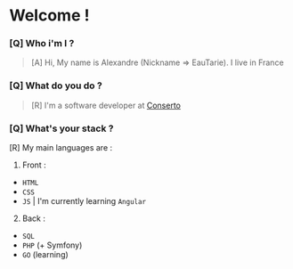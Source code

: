 # Welcome !
### [Q] Who i'm I ?
> [A] Hi, My name is Alexandre (Nickname => EauTarie). I live in France

### [Q] What do you do ?
> [R] I'm a software developer at [Conserto](https://conserto.pro/)

### [Q] What's your stack ?
[R] My main languages are :
1. Front :
- `HTML`
- `CSS`
- `JS`
| I'm currently learning `Angular`
2. Back :
- `SQL`
- `PHP` (+ Symfony)
- `GO` (learning)


<!---
EauTarie/EauTarie is a ✨ special ✨ repository because its `README.md` (this file) appears on your GitHub profile.
You can click the Preview link to take a look at your changes.
--->
